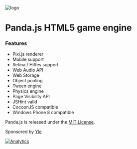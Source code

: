 ![logo](https://raw.github.com/ekelokorpi/panda.js/master/media/logo.png)

Panda.js HTML5 game engine
==========================

### Features

- Pixi.js renderer
- Mobile support
- Retina / HiRes support
- Web Audio API
- Web Storage
- Object pooling
- Tween engine
- Physics engine
- Page Visibility API
- JSHint valid
- CocoonJS compatible
- Windows Phone 8 compatible

Panda.js is released under the [MIT License](http://opensource.org/licenses/MIT).

Sponsored by [Yle](http://en.wikipedia.org/wiki/Yle)

[![Analytics](https://ga-beacon.appspot.com/UA-42024756-3/panda.js/index)](https://github.com/igrigorik/ga-beacon)
